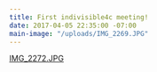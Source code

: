 ```yaml
---
title: First indivisible4c meeting!
date: 2017-04-05 22:35:00 -07:00
main-image: "/uploads/IMG_2269.JPG"
---
```


[IMG_2272.JPG](/uploads/IMG_2272.JPG)